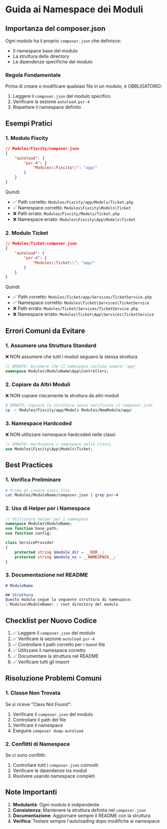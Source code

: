 # Guida ai Namespace dei Moduli

## Importanza del composer.json

Ogni modulo ha il proprio `composer.json` che definisce:
- Il namespace base del modulo
- La struttura delle directory
- Le dipendenze specifiche del modulo

### Regola Fondamentale
Prima di creare o modificare qualsiasi file in un modulo, è OBBLIGATORIO:
1. Leggere il `composer.json` del modulo specifico
2. Verificare la sezione `autoload.psr-4`
3. Rispettare il namespace definito

## Esempi Pratici

### 1. Modulo Fixcity
```json
// Modules/Fixcity/composer.json
{
    "autoload": {
        "psr-4": {
            "Modules\\Fixcity\\": "app/"
        }
    }
}
```
Quindi:
- ✅ Path corretto: `Modules/Fixcity/app/Models/Ticket.php`
- ✅ Namespace corretto: `Modules\Fixcity\Models\Ticket`
- ❌ Path errato: `Modules/Fixcity/Models/Ticket.php`
- ❌ Namespace errato: `Modules\Fixcity\App\Models\Ticket`

### 2. Modulo Ticket
```json
// Modules/Ticket/composer.json
{
    "autoload": {
        "psr-4": {
            "Modules\\Ticket\\": "app/"
        }
    }
}
```
Quindi:
- ✅ Path corretto: `Modules/Ticket/app/Services/TicketService.php`
- ✅ Namespace corretto: `Modules\Ticket\Services\TicketService`
- ❌ Path errato: `Modules/Ticket/Services/TicketService.php`
- ❌ Namespace errato: `Modules\Ticket\App\Services\TicketService`

## Errori Comuni da Evitare

### 1. Assumere una Struttura Standard
❌ NON assumere che tutti i moduli seguano la stessa struttura
```php
// ERRATO: Assumere che il namespace includa sempre 'app'
namespace Modules\ModuleName\App\Controllers;
```

### 2. Copiare da Altri Moduli
❌ NON copiare ciecamente la struttura da altri moduli
```bash
# ERRATO: Copiare la struttura senza verificare il composer.json
cp -r Modules/Fixcity/app/Models Modules/NewModule/app/
```

### 3. Namespace Hardcoded
❌ NON utilizzare namespace hardcoded nelle classi
```php
// ERRATO: Hardcodare i namespace nelle classi
use Modules\Fixcity\App\Models\Ticket;
```

## Best Practices

### 1. Verifica Preliminare
```bash
# Prima di creare nuovi file
cat Modules/ModuleName/composer.json | grep psr-4
```

### 2. Uso di Helper per i Namespace
```php
// Utilizzare helper per i namespace
namespace Modules\ModuleName;
use function base_path;
use function config;

class ServiceProvider
{
    protected string $module_dir = __DIR__;
    protected string $module_ns = __NAMESPACE__;
}
```

### 3. Documentazione nel README
```markdown
# ModuleName

## Struttura
Questo modulo segue la seguente struttura di namespace:
\`Modules\ModuleName\`: root directory del modulo
```

## Checklist per Nuovo Codice

1. ✅ Leggere il `composer.json` del modulo
2. ✅ Verificare la sezione `autoload.psr-4`
3. ✅ Controllare il path corretto per i nuovi file
4. ✅ Utilizzare il namespace corretto
5. ✅ Documentare la struttura nel README
6. ✅ Verificare tutti gli import

## Risoluzione Problemi Comuni

### 1. Classe Non Trovata
Se si riceve "Class Not Found":
1. Verificare il `composer.json` del modulo
2. Controllare il path del file
3. Verificare il namespace
4. Eseguire `composer dump-autoload`

### 2. Conflitti di Namespace
Se ci sono conflitti:
1. Controllare tutti i `composer.json` coinvolti
2. Verificare le dipendenze tra moduli
3. Risolvere usando namespace completi

## Note Importanti

1. **Modularità**: Ogni modulo è indipendente
2. **Consistenza**: Mantenere la struttura definita nel `composer.json`
3. **Documentazione**: Aggiornare sempre il README con la struttura
4. **Verifica**: Testare sempre l'autoloading dopo modifiche ai namespace 